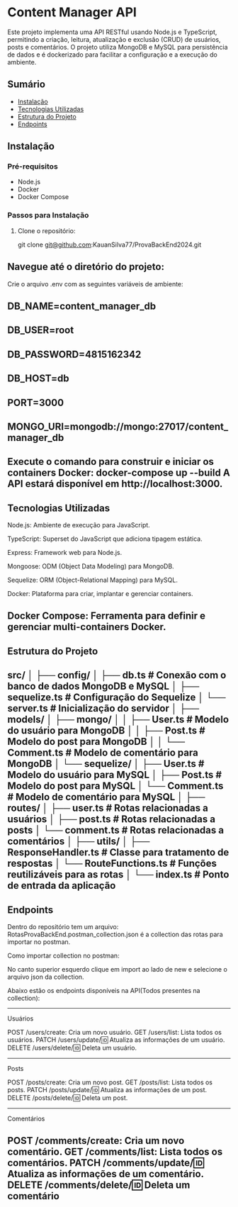 # Content Manager API

Este projeto implementa uma API RESTful usando Node.js e TypeScript, permitindo a criação, leitura, atualização e exclusão (CRUD) de usuários, posts e comentários. O projeto utiliza MongoDB e MySQL para persistência de dados e é dockerizado para facilitar a configuração e a execução do ambiente.

## Sumário

- [Instalação](#instalação)
- [Tecnologias Utilizadas](#tecnologias-utilizadas)
- [Estrutura do Projeto](#estrutura-do-projeto)
- [Endpoints](#endpoints)

## Instalação

### Pré-requisitos

- Node.js
- Docker
- Docker Compose

### Passos para Instalação

1. Clone o repositório:

   git clone git@github.com:KauanSilva77/ProvaBackEnd2024.git

Navegue até o diretório do projeto:
-----------------------------------------------------------------------------------
Crie o arquivo .env com as seguintes variáveis de ambiente:

DB_NAME=content_manager_db
------------------------------------------------------------------------------------
DB_USER=root
------------------------------------------------------------------------------------
DB_PASSWORD=4815162342
------------------------------------------------------------------------------------
DB_HOST=db
------------------------------------------------------------------------------------
PORT=3000
------------------------------------------------------------------------------------
MONGO_URI=mongodb://mongo:27017/content_manager_db
------------------------------------------------------------------------------------

Execute o comando para construir e iniciar os containers Docker: docker-compose up --build
A API estará disponível em http://localhost:3000.
------------------------------------------------------------------------------------

## Tecnologias Utilizadas

Node.js: Ambiente de execução para JavaScript.

TypeScript: Superset do JavaScript que adiciona tipagem estática.

Express: Framework web para Node.js.

Mongoose: ODM (Object Data Modeling) para MongoDB.

Sequelize: ORM (Object-Relational Mapping) para MySQL.

Docker: Plataforma para criar, implantar e gerenciar containers.

Docker Compose: Ferramenta para definir e gerenciar multi-containers Docker.
------------------------------------------------------------------------------------

## Estrutura do Projeto

src/
│
├── config/
│   ├── db.ts             # Conexão com o banco de dados MongoDB e MySQL
│   ├── sequelize.ts      # Configuração do Sequelize
│   └── server.ts         # Inicialização do servidor
│
├── models/
│   ├── mongo/
│   │   ├── User.ts       # Modelo do usuário para MongoDB
│   │   ├── Post.ts       # Modelo do post para MongoDB
│   │   └── Comment.ts    # Modelo de comentário para MongoDB
│   └── sequelize/
│       ├── User.ts       # Modelo do usuário para MySQL
│       ├── Post.ts       # Modelo do post para MySQL
│       └── Comment.ts    # Modelo de comentário para MySQL
│
├── routes/
│   ├── user.ts           # Rotas relacionadas a usuários
│   ├── post.ts           # Rotas relacionadas a posts
│   └── comment.ts        # Rotas relacionadas a comentários
│
├── utils/
│   ├── ResponseHandler.ts  # Classe para tratamento de respostas
│   └── RouteFunctions.ts   # Funções reutilizáveis para as rotas
│
└── index.ts              # Ponto de entrada da aplicação
------------------------------------------------------------------------------------

## Endpoints

Dentro do repositório tem um arquivo: RotasProvaBackEnd.postman_collection.json é a collection das rotas para importar no postman.

Como importar collection no postman:

No canto superior esquerdo clique em import ao lado de new e selecione o arquivo json da collection. 

Abaixo estão os endpoints disponíveis na API(Todos presentes na collection):

------------------------------------------------------------------------------------
Usuários

POST /users/create: Cria um novo usuário.
GET /users/list: Lista todos os usuários.
PATCH /users/update/:id: Atualiza as informações de um usuário.
DELETE /users/delete/:id: Deleta um usuário.

------------------------------------------------------------------------------------
Posts

POST /posts/create: Cria um novo post.
GET /posts/list: Lista todos os posts.
PATCH /posts/update/:id: Atualiza as informações de um post.
DELETE /posts/delete/:id: Deleta um post.

------------------------------------------------------------------------------------
Comentários

POST /comments/create: Cria um novo comentário.
GET /comments/list: Lista todos os comentários.
PATCH /comments/update/:id: Atualiza as informações de um comentário.
DELETE /comments/delete/:id: Deleta um comentário
------------------------------------------------------------------------------------
